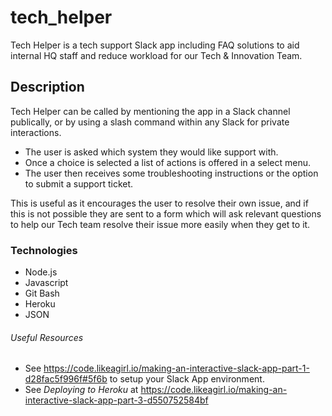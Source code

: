 # tech_helper

Tech Helper is a tech support Slack app including FAQ solutions to aid internal HQ staff and reduce workload for our Tech & Innovation Team.

## Description

Tech Helper can be called by mentioning the app in a Slack channel publically, or by using a slash command within any Slack for private interactions.

- The user is asked which system they would like support with.
- Once a choice is selected a list of actions is offered in a select menu.
- The user then receives some troubleshooting instructions or the option to submit a support ticket.

This is useful as it encourages the user to resolve their own issue, and if this is not possible they are sent to a form which will ask relevant questions to help our Tech team resolve their issue more easily when they get to it.

### Technologies

- Node.js
- Javascript
- Git Bash
- Heroku
- JSON

###### Useful Resources
- See https://code.likeagirl.io/making-an-interactive-slack-app-part-1-d28fac5f996f#5f6b to setup your Slack App environment.
- See *Deploying to Heroku* at https://code.likeagirl.io/making-an-interactive-slack-app-part-3-d550752584bf
